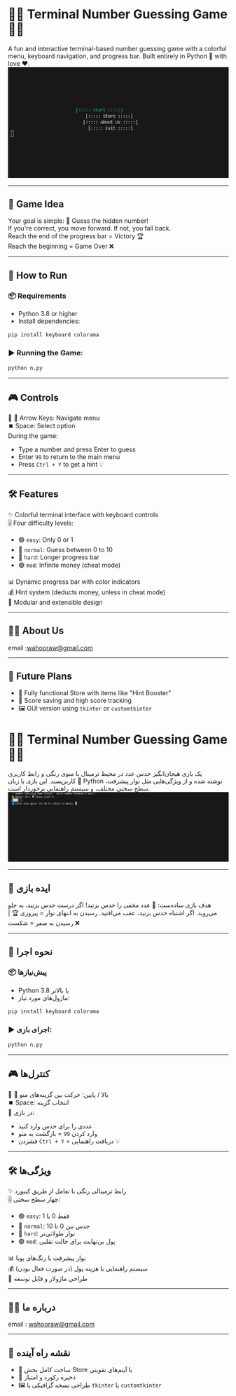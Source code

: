 # 🧩🎯 Terminal Number Guessing Game 🎯🧩

A fun and interactive terminal-based number guessing game with a colorful menu, keyboard navigation, and progress bar. Built entirely in Python 🐍 with love ❤️.
<br>
<img src="img/2.png" />

---

## 🧠 Game Idea
Your goal is simple: 🎯 Guess the hidden number!  
If you're correct, you move forward. If not, you fall back.  
Reach the end of the progress bar = Victory 🏆  
Reach the beginning = Game Over ❌

---

## 🚀 How to Run

### 📦 Requirements
- Python 3.8 or higher
- Install dependencies:

```bash
pip install keyboard colorama
```

### ▶️ Running the Game:

```bash
python n.py
```

---

## 🎮 Controls

🔼 🔽 Arrow Keys: Navigate menu  
⏹️ Space: Select option  
During the game:
- Type a number and press Enter to guess
- Enter `99` to return to the main menu
- Press `Ctrl + Y` to get a hint 💡

---

## 🛠 Features

✨ Colorful terminal interface with keyboard controls  
🎚 Four difficulty levels:
- 🟢 `easy`: Only 0 or 1
- 🔵 `normal`: Guess between 0 to 10
- 🔴 `hard`: Longer progress bar
- 🟣 `mod`: Infinite money (cheat mode)

📊 Dynamic progress bar with color indicators  
💰 Hint system (deducts money, unless in cheat mode)  
🔄 Modular and extensible design

---

## 👨‍💻 About Us

email :wahooraw@gmail.com

---

## 📌 Future Plans

- 🛒 Fully functional Store with items like "Hint Booster"
- 🏅 Score saving and high score tracking
- 🖼 GUI version using `tkinter` or `customtkinter`

# 🧩🎯 Terminal Number Guessing Game 🎯🧩

یک بازی هیجان‌انگیز حدس عدد در محیط ترمینال با منوی رنگی و رابط کاربری کاربرپسند. این بازی با زبان 🐍 Python نوشته شده و از ویژگی‌هایی مثل نوار پیشرفت، سطح سختی مختلف، و سیستم راهنمایی برخوردار است.
<br>
<img src="img/1.png" />

---

## 🧠 ایده بازی
هدف بازی ساده‌ست: 🎯 عدد مخفی را حدس بزنید! اگر درست حدس بزنید، به جلو می‌روید. اگر اشتباه حدس بزنید، عقب می‌افتید. رسیدن به انتهای نوار = پیروزی 🏆 | رسیدن به صفر = شکست ❌

---

## 🚀 نحوه اجرا

### 📦 پیش‌نیازها
- Python 3.8 یا بالاتر
- ماژول‌های مورد نیاز:

```bash
pip install keyboard colorama
```

### ▶️ اجرای بازی:

```bash
python n.py
```

---

## 🎮 کنترل‌ها

🔼 🔽  بالا / پایین: حرکت بین گزینه‌های منو  
⏹️ Space: انتخاب گزینه  
🔢 در بازی:
- عددی را برای حدس وارد کنید
- وارد کردن `99` = بازگشت به منو
- فشردن `Ctrl + Y` = دریافت راهنمایی 💡

---

## 🛠 ویژگی‌ها

✨ رابط ترمینالی رنگی با تعامل از طریق کیبورد  
🎚 چهار سطح سختی:
- 🟢 `easy`: فقط 0 یا 1
- 🔵 `normal`: حدس بین 0 تا 10
- 🔴 `hard`: نوار طولانی‌تر
- 🟣 `mod`: پول بی‌نهایت برای حالت تقلبی

📊 نوار پیشرفت با رنگ‌های پویا  
💰 سیستم راهنمایی با هزینه پول (در صورت فعال بودن)  
🔄 طراحی ماژولار و قابل توسعه

---

## 👨‍💻 درباره ما

email : wahooraw@gmail.com

---

## 📌 نقشه راه آینده

- 🛒 ساخت کامل بخش Store با آیتم‌های تقویتی
- 🏅 ذخیره رکورد و امتیاز
- 🖼 طراحی نسخه گرافیکی با `tkinter` یا `customtkinter`
